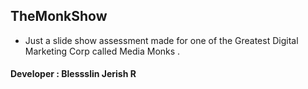 ## TheMonkShow
- Just a slide show assessment made for one of the Greatest Digital Marketing Corp called Media Monks  .
#### Developer : Blessslin Jerish R
